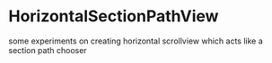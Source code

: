 HorizontalSectionPathView
=========================

some experiments on creating horizontal scrollview which acts like a section path chooser
